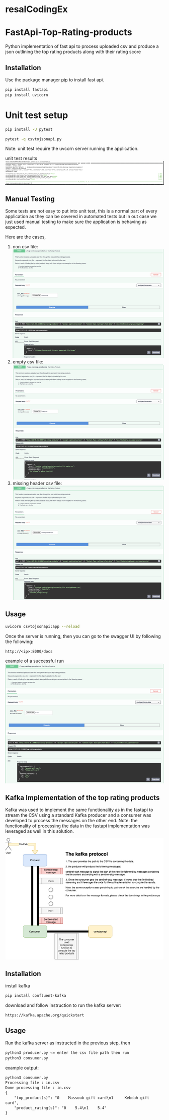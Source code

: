 # resalCodingEx
# FastApi-Top-Rating-products

Python implementation of fast api to process uploaded csv and produce a json outlining the top rating products along with their rating score

## Installation

Use the package manager [pip](https://pip.pypa.io/en/stable/) to install fast api.

```bash
pip install fastapi
pip install uvicorn
```
# Unit test setup
```bash
pip install -U pytest
```
```bash
pytest -q csvtojsonapi.py 
```
Note: unit test require the uvcorn server running the application.  

unit test results
![Alt text](images/unitTest.png?raw=true "UnitTest")

## Manual Testing
Some tests are not easy to put into unit test, this is a normal part of every application as they can be covered in automated tests but in out case we just used manual testing to make sure the application is behaving as expected.

Here are the cases,
1. non csv file:
![Alt text](images/ManualTest1.png?raw=true "non-csv exception")
2. empty csv file:
![Alt text](images/ManualTest2.png?raw=true "empty csv exception")
3. missing header csv file:
![Alt text](images/ManualTest3.png?raw=true "corrupt csv file exception")

## Usage

```bash
uvicorn csvtojsonapi:app --reload
```
Once the server is running, then you can go to the swagger UI by following the following: 
```
http://<ip>:8000/docs
```

example of a successful run
![Alt text](images/Successful-run.png?raw=true "Successful run")
## Kafka Implementation of the top rating products
Kafka was used to implement the same functionality as in the fastapi to stream the CSV using a standard Kafka producer and a consumer was developed to process the messages on the other end. 
Note: the functionality of processing the data in the fastapi implementation was leveraged as well in this solution.

![Alt text](images/ResalEx-kafka.png?raw=true "Kafka protocol")
## Installation
install kafka
```bash
pip install confluent-kafka
```
download and follow instruction to run the kafka server:
```
https://kafka.apache.org/quickstart
```

## Usage
Run the kafka server as instructed in the previous step, then

```bash
python3 producer.py <= enter the csv file path then run
python3 consumer.py 

```
example output:
```
python3 consumer.py
Processing file : in.csv
Done processing file : in.csv
{
    "top_product(s)": "0    Massoub gift card\n1     Kebdah gift card",
    "product_rating(s)": "0    5.4\n1    5.4"
}
```
